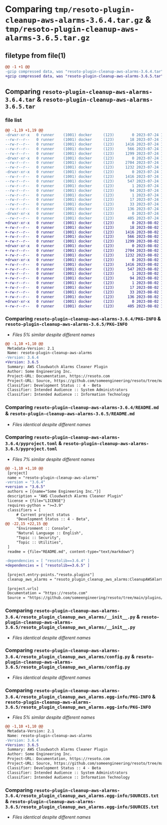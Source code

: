 # Comparing `tmp/resoto-plugin-cleanup-aws-alarms-3.6.4.tar.gz` & `tmp/resoto-plugin-cleanup-aws-alarms-3.6.5.tar.gz`

## filetype from file(1)

```diff
@@ -1 +1 @@
-gzip compressed data, was "resoto-plugin-cleanup-aws-alarms-3.6.4.tar", last modified: Mon Jul 24 18:30:32 2023, max compression
+gzip compressed data, was "resoto-plugin-cleanup-aws-alarms-3.6.5.tar", last modified: Wed Aug  2 19:22:33 2023, max compression
```

## Comparing `resoto-plugin-cleanup-aws-alarms-3.6.4.tar` & `resoto-plugin-cleanup-aws-alarms-3.6.5.tar`

### file list

```diff
@@ -1,19 +1,19 @@
-drwxr-xr-x   0 runner    (1001) docker     (123)        0 2023-07-24 18:30:32.567328 resoto-plugin-cleanup-aws-alarms-3.6.4/
--rw-r--r--   0 runner    (1001) docker     (123)       18 2023-07-24 18:25:53.000000 resoto-plugin-cleanup-aws-alarms-3.6.4/MANIFEST.in
--rw-r--r--   0 runner    (1001) docker     (123)     1416 2023-07-24 18:30:32.567328 resoto-plugin-cleanup-aws-alarms-3.6.4/PKG-INFO
--rw-r--r--   0 runner    (1001) docker     (123)      566 2023-07-24 18:25:53.000000 resoto-plugin-cleanup-aws-alarms-3.6.4/README.md
--rw-r--r--   0 runner    (1001) docker     (123)     1299 2023-07-24 18:25:53.000000 resoto-plugin-cleanup-aws-alarms-3.6.4/pyproject.toml
-drwxr-xr-x   0 runner    (1001) docker     (123)        0 2023-07-24 18:30:32.567328 resoto-plugin-cleanup-aws-alarms-3.6.4/resoto_plugin_cleanup_aws_alarms/
--rw-r--r--   0 runner    (1001) docker     (123)     2704 2023-07-24 18:25:53.000000 resoto-plugin-cleanup-aws-alarms-3.6.4/resoto_plugin_cleanup_aws_alarms/__init__.py
--rw-r--r--   0 runner    (1001) docker     (123)     1232 2023-07-24 18:25:53.000000 resoto-plugin-cleanup-aws-alarms-3.6.4/resoto_plugin_cleanup_aws_alarms/config.py
-drwxr-xr-x   0 runner    (1001) docker     (123)        0 2023-07-24 18:30:32.567328 resoto-plugin-cleanup-aws-alarms-3.6.4/resoto_plugin_cleanup_aws_alarms.egg-info/
--rw-r--r--   0 runner    (1001) docker     (123)     1416 2023-07-24 18:30:32.000000 resoto-plugin-cleanup-aws-alarms-3.6.4/resoto_plugin_cleanup_aws_alarms.egg-info/PKG-INFO
--rw-r--r--   0 runner    (1001) docker     (123)      547 2023-07-24 18:30:32.000000 resoto-plugin-cleanup-aws-alarms-3.6.4/resoto_plugin_cleanup_aws_alarms.egg-info/SOURCES.txt
--rw-r--r--   0 runner    (1001) docker     (123)        1 2023-07-24 18:30:32.000000 resoto-plugin-cleanup-aws-alarms-3.6.4/resoto_plugin_cleanup_aws_alarms.egg-info/dependency_links.txt
--rw-r--r--   0 runner    (1001) docker     (123)       94 2023-07-24 18:30:32.000000 resoto-plugin-cleanup-aws-alarms-3.6.4/resoto_plugin_cleanup_aws_alarms.egg-info/entry_points.txt
--rw-r--r--   0 runner    (1001) docker     (123)        1 2023-07-24 18:27:48.000000 resoto-plugin-cleanup-aws-alarms-3.6.4/resoto_plugin_cleanup_aws_alarms.egg-info/not-zip-safe
--rw-r--r--   0 runner    (1001) docker     (123)       17 2023-07-24 18:30:32.000000 resoto-plugin-cleanup-aws-alarms-3.6.4/resoto_plugin_cleanup_aws_alarms.egg-info/requires.txt
--rw-r--r--   0 runner    (1001) docker     (123)       33 2023-07-24 18:30:32.000000 resoto-plugin-cleanup-aws-alarms-3.6.4/resoto_plugin_cleanup_aws_alarms.egg-info/top_level.txt
--rw-r--r--   0 runner    (1001) docker     (123)      136 2023-07-24 18:30:32.567328 resoto-plugin-cleanup-aws-alarms-3.6.4/setup.cfg
-drwxr-xr-x   0 runner    (1001) docker     (123)        0 2023-07-24 18:30:32.567328 resoto-plugin-cleanup-aws-alarms-3.6.4/test/
--rw-r--r--   0 runner    (1001) docker     (123)      405 2023-07-24 18:25:53.000000 resoto-plugin-cleanup-aws-alarms-3.6.4/test/test_config.py
+drwxr-xr-x   0 runner    (1001) docker     (123)        0 2023-08-02 19:22:33.133121 resoto-plugin-cleanup-aws-alarms-3.6.5/
+-rw-r--r--   0 runner    (1001) docker     (123)       18 2023-08-02 19:17:20.000000 resoto-plugin-cleanup-aws-alarms-3.6.5/MANIFEST.in
+-rw-r--r--   0 runner    (1001) docker     (123)     1416 2023-08-02 19:22:33.133121 resoto-plugin-cleanup-aws-alarms-3.6.5/PKG-INFO
+-rw-r--r--   0 runner    (1001) docker     (123)      566 2023-08-02 19:17:20.000000 resoto-plugin-cleanup-aws-alarms-3.6.5/README.md
+-rw-r--r--   0 runner    (1001) docker     (123)     1299 2023-08-02 19:17:20.000000 resoto-plugin-cleanup-aws-alarms-3.6.5/pyproject.toml
+drwxr-xr-x   0 runner    (1001) docker     (123)        0 2023-08-02 19:22:33.133121 resoto-plugin-cleanup-aws-alarms-3.6.5/resoto_plugin_cleanup_aws_alarms/
+-rw-r--r--   0 runner    (1001) docker     (123)     2704 2023-08-02 19:17:20.000000 resoto-plugin-cleanup-aws-alarms-3.6.5/resoto_plugin_cleanup_aws_alarms/__init__.py
+-rw-r--r--   0 runner    (1001) docker     (123)     1232 2023-08-02 19:17:20.000000 resoto-plugin-cleanup-aws-alarms-3.6.5/resoto_plugin_cleanup_aws_alarms/config.py
+drwxr-xr-x   0 runner    (1001) docker     (123)        0 2023-08-02 19:22:33.133121 resoto-plugin-cleanup-aws-alarms-3.6.5/resoto_plugin_cleanup_aws_alarms.egg-info/
+-rw-r--r--   0 runner    (1001) docker     (123)     1416 2023-08-02 19:22:33.000000 resoto-plugin-cleanup-aws-alarms-3.6.5/resoto_plugin_cleanup_aws_alarms.egg-info/PKG-INFO
+-rw-r--r--   0 runner    (1001) docker     (123)      547 2023-08-02 19:22:33.000000 resoto-plugin-cleanup-aws-alarms-3.6.5/resoto_plugin_cleanup_aws_alarms.egg-info/SOURCES.txt
+-rw-r--r--   0 runner    (1001) docker     (123)        1 2023-08-02 19:22:33.000000 resoto-plugin-cleanup-aws-alarms-3.6.5/resoto_plugin_cleanup_aws_alarms.egg-info/dependency_links.txt
+-rw-r--r--   0 runner    (1001) docker     (123)       94 2023-08-02 19:22:33.000000 resoto-plugin-cleanup-aws-alarms-3.6.5/resoto_plugin_cleanup_aws_alarms.egg-info/entry_points.txt
+-rw-r--r--   0 runner    (1001) docker     (123)        1 2023-08-02 19:19:28.000000 resoto-plugin-cleanup-aws-alarms-3.6.5/resoto_plugin_cleanup_aws_alarms.egg-info/not-zip-safe
+-rw-r--r--   0 runner    (1001) docker     (123)       17 2023-08-02 19:22:33.000000 resoto-plugin-cleanup-aws-alarms-3.6.5/resoto_plugin_cleanup_aws_alarms.egg-info/requires.txt
+-rw-r--r--   0 runner    (1001) docker     (123)       33 2023-08-02 19:22:33.000000 resoto-plugin-cleanup-aws-alarms-3.6.5/resoto_plugin_cleanup_aws_alarms.egg-info/top_level.txt
+-rw-r--r--   0 runner    (1001) docker     (123)      136 2023-08-02 19:22:33.133121 resoto-plugin-cleanup-aws-alarms-3.6.5/setup.cfg
+drwxr-xr-x   0 runner    (1001) docker     (123)        0 2023-08-02 19:22:33.133121 resoto-plugin-cleanup-aws-alarms-3.6.5/test/
+-rw-r--r--   0 runner    (1001) docker     (123)      405 2023-08-02 19:17:20.000000 resoto-plugin-cleanup-aws-alarms-3.6.5/test/test_config.py
```

### Comparing `resoto-plugin-cleanup-aws-alarms-3.6.4/PKG-INFO` & `resoto-plugin-cleanup-aws-alarms-3.6.5/PKG-INFO`

 * *Files 5% similar despite different names*

```diff
@@ -1,10 +1,10 @@
 Metadata-Version: 2.1
 Name: resoto-plugin-cleanup-aws-alarms
-Version: 3.6.4
+Version: 3.6.5
 Summary: AWS Cloudwatch Alarms Cleaner Plugin
 Author: Some Engineering Inc.
 Project-URL: Documentation, https://resoto.com
 Project-URL: Source, https://github.com/someengineering/resoto/tree/main/plugins/cleanup_aws_alarms
 Classifier: Development Status :: 4 - Beta
 Classifier: Intended Audience :: System Administrators
 Classifier: Intended Audience :: Information Technology
```

### Comparing `resoto-plugin-cleanup-aws-alarms-3.6.4/README.md` & `resoto-plugin-cleanup-aws-alarms-3.6.5/README.md`

 * *Files identical despite different names*

### Comparing `resoto-plugin-cleanup-aws-alarms-3.6.4/pyproject.toml` & `resoto-plugin-cleanup-aws-alarms-3.6.5/pyproject.toml`

 * *Files 7% similar despite different names*

```diff
@@ -1,10 +1,10 @@
 [project]
 name = "resoto-plugin-cleanup-aws-alarms"
-version = "3.6.4"
+version = "3.6.5"
 authors = [{name="Some Engineering Inc."}]
 description = "AWS Cloudwatch Alarms Cleaner Plugin"
 license = {file="LICENSE"}
 requires-python = ">=3.9"
 classifiers = [
     # Current project status
     "Development Status :: 4 - Beta",
@@ -22,15 +22,15 @@
     "Environment :: Console",
     "Natural Language :: English",
     "Topic :: Security",
     "Topic :: Utilities",
 ]
 readme = {file="README.md", content-type="text/markdown"}
 
-dependencies = [ "resotolib==3.6.4" ]
+dependencies = [ "resotolib==3.6.5" ]
 
 [project.entry-points."resoto.plugins"]
 cleanup_aws_alarms = "resoto_plugin_cleanup_aws_alarms:CleanupAWSAlarmsPlugin"
 
 [project.urls]
 Documentation = "https://resoto.com"
 Source = "https://github.com/someengineering/resoto/tree/main/plugins/cleanup_aws_alarms"
```

### Comparing `resoto-plugin-cleanup-aws-alarms-3.6.4/resoto_plugin_cleanup_aws_alarms/__init__.py` & `resoto-plugin-cleanup-aws-alarms-3.6.5/resoto_plugin_cleanup_aws_alarms/__init__.py`

 * *Files identical despite different names*

### Comparing `resoto-plugin-cleanup-aws-alarms-3.6.4/resoto_plugin_cleanup_aws_alarms/config.py` & `resoto-plugin-cleanup-aws-alarms-3.6.5/resoto_plugin_cleanup_aws_alarms/config.py`

 * *Files identical despite different names*

### Comparing `resoto-plugin-cleanup-aws-alarms-3.6.4/resoto_plugin_cleanup_aws_alarms.egg-info/PKG-INFO` & `resoto-plugin-cleanup-aws-alarms-3.6.5/resoto_plugin_cleanup_aws_alarms.egg-info/PKG-INFO`

 * *Files 5% similar despite different names*

```diff
@@ -1,10 +1,10 @@
 Metadata-Version: 2.1
 Name: resoto-plugin-cleanup-aws-alarms
-Version: 3.6.4
+Version: 3.6.5
 Summary: AWS Cloudwatch Alarms Cleaner Plugin
 Author: Some Engineering Inc.
 Project-URL: Documentation, https://resoto.com
 Project-URL: Source, https://github.com/someengineering/resoto/tree/main/plugins/cleanup_aws_alarms
 Classifier: Development Status :: 4 - Beta
 Classifier: Intended Audience :: System Administrators
 Classifier: Intended Audience :: Information Technology
```

### Comparing `resoto-plugin-cleanup-aws-alarms-3.6.4/resoto_plugin_cleanup_aws_alarms.egg-info/SOURCES.txt` & `resoto-plugin-cleanup-aws-alarms-3.6.5/resoto_plugin_cleanup_aws_alarms.egg-info/SOURCES.txt`

 * *Files identical despite different names*

